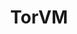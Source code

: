 ---
lang: es
layout: doc
redirect_from:
- /es/doc/TorVM/
- /es/doc/UserDoc/TorVM/
- /es/doc/privacy/torvm/
- /es/doc/torvm/
- /es/wiki/UserDoc/TorVM/
redirect_to: https://github.com/Qubes-Community/Contents/blob/master/docs/privacy/torvm.md
ref: 68
title: TorVM
---